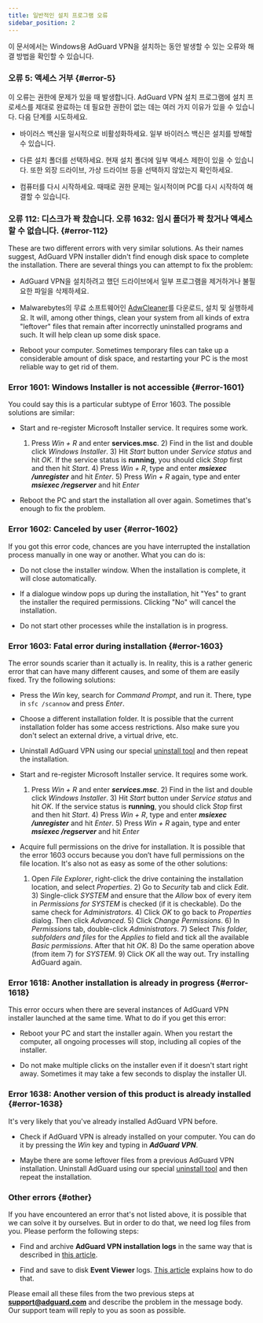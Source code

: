 ```yaml
---
title: 일반적인 설치 프로그램 오류
sidebar_position: 2
---
```


이 문서에서는 Windows용 AdGuard VPN을 설치하는 동안 발생할 수 있는 오류와 해결 방법을 확인할 수 있습니다.

### 오류 5: 액세스 거부 {#error-5}

이 오류는 권한에 문제가 있을 때 발생합니다. AdGuard VPN 설치 프로그램에 설치 프로세스를 제대로 완료하는 데 필요한 권한이 없는 데는 여러 가지 이유가 있을 수 있습니다. 다음 단계를 시도하세요.

- 바이러스 백신을 일시적으로 비활성화하세요. 일부 바이러스 백신은 설치를 방해할 수 있습니다.

- 다른 설치 폴더를 선택하세요. 현재 설치 폴더에 일부 액세스 제한이 있을 수 있습니다. 또한 외장 드라이브, 가상 드라이브 등을 선택하지 않았는지 확인하세요.

- 컴퓨터를 다시 시작하세요. 때때로 권한 문제는 일시적이며 PC를 다시 시작하여 해결할 수 있습니다.

### 오류 112: 디스크가 꽉 찼습니다. 오류 1632: 임시 폴더가 꽉 찼거나 액세스할 수 없습니다. {#error-112}

These are two different errors with very similar solutions. As their names suggest, AdGuard VPN installer didn't find enough disk space to complete the installation. There are several things you can attempt to fix the problem:

- AdGuard VPN을 설치하려고 했던 드라이브에서 일부 프로그램을 제거하거나 불필요한 파일을 삭제하세요.

- Malwarebytes의 무료 소프트웨어인 [AdwCleaner](http://www.bleepingcomputer.com/download/adwcleaner/)를 다운로드, 설치 및 실행하세요. It will, among other things, clean your system from all kinds of extra "leftover" files that remain after incorrectly uninstalled programs and such. It will help clean up some disk space.

- Reboot your computer. Sometimes temporary files can take up a considerable amount of disk space, and restarting your PC is the most reliable way to get rid of them.

### Error 1601: Windows Installer is not accessible {#error-1601}

You could say this is a particular subtype of Error 1603. The possible solutions are similar:

- Start and re-register Microsoft Installer service. It requires some work.

    1) Press *Win + R* and enter **services.msc**. 2) Find in the list and double click *Windows Installer*. 3) Hit *Start* button under *Service status* and hit *OK*. If the service status is **running**, you should click *Stop* first and then hit *Start*. 4) Press *Win + R*, type and enter ***msiexec /unregister*** and hit *Enter*. 5) Press *Win + R* again, type and enter ***msiexec /regserver*** and hit *Enter*

- Reboot the PC and start the installation all over again. Sometimes that's enough to fix the problem.

### Error 1602: Canceled by user {#error-1602}

If you got this error code, chances are you have interrupted the installation process manually in one way or another. What you can do is:

- Do not close the installer window. When the installation is complete, it will close automatically.

- If a dialogue window pops up during the installation, hit "Yes" to grant the installer the required permissions. Clicking "No" will cancel the installation.

- Do not start other processes while the installation is in progress.

### Error 1603: Fatal error during installation {#error-1603}

The error sounds scarier than it actually is. In reality, this is a rather generic error that can have many different causes, and some of them are easily fixed. Try the following solutions:

- Press the *Win* key, search for *Command Prompt*, and run it. There, type in `sfc /scannow` and press *Enter*.

- Choose a different installation folder. It is possible that the current installation folder has some access restrictions. Also make sure you don't select an external drive, a virtual drive, etc.

- Uninstall AdGuard VPN using our special [uninstall tool](../../installation#advanced) and then repeat the installation.

- Start and re-register Microsoft Installer service. It requires some work.

    1) Press *Win + R* and enter ***services.msc***. 2) Find in the list and double click *Windows Installer*. 3) Hit *Start* button under *Service status* and hit *OK*. If the service status is **running**, you should click *Stop* first and then hit *Start*. 4) Press *Win + R*, type and enter ***msiexec /unregister*** and hit *Enter*. 5) Press *Win + R* again, type and enter ***msiexec /regserver*** and hit *Enter*

- Acquire full permissions on the drive for installation. It is possible that the error 1603 occurs because you don’t have full permissions on the file location. It's also not as easy as some of the other solutions:

    1) Open *File Explorer*, right-click the drive containing the installation location, and select *Properties*. 2) Go to *Security* tab and click *Edit*. 3) Single-click *SYSTEM* and ensure that the *Allow* box of every item in *Permissions for SYSTEM* is checked (if it is checkable). Do the same check for *Administrators*. 4) Click *OK* to go back to *Properties* dialog. Then click *Advanced*. 5) Click *Change Permissions*. 6) In *Permissions* tab, double-click *Administrators*. 7) Select *This folder, subfolders and files* for the *Applies to* field and tick all the available *Basic permissions*. After that hit *OK*. 8) Do the same operation above (from item 7) for *SYSTEM*. 9) Click *OK* all the way out. Try installing AdGuard again.

### Error 1618: Another installation is already in progress {#error-1618}

This error occurs when there are several instances of AdGuard VPN installer launched at the same time. What to do if you get this error:

- Reboot your PC and start the installer again. When you restart the computer, all ongoing processes will stop, including all copies of the installer.

- Do not make multiple clicks on the installer even if it doesn't start right away. Sometimes it may take a few seconds to display the installer UI.

### Error 1638: Another version of this product is already installed {#error-1638}

It's very likely that you've already installed AdGuard VPN before.

- Check if AdGuard VPN is already installed on your computer. You can do it by pressing the *Win* key and typing in ***AdGuard VPN***.

- Maybe there are some leftover files from a previous AdGuard VPN installation. Uninstall AdGuard using our special [uninstall tool](../../installation#advanced) and then repeat the installation.

### Other errors {#other}

If you have encountered an error that's not listed above, it is possible that we can solve it by ourselves. But in order to do that, we need log files from you. Please perform the following steps:

- Find and archive **AdGuard VPN installation logs** in the same way that is described in [this article](https://adguard.com/kb/adguard-for-windows/solving-problems/installation-logs/).

- Find and save to disk **Event Viewer** logs. [This article](https://adguard.com/kb/adguard-for-windows/solving-problems/system-logs/) explains how to do that.

Please email all these files from the two previous steps at **support@adguard.com** and describe the problem in the message body. Our support team will reply to you as soon as possible.
